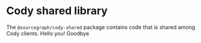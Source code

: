 # Cody shared library

The `@sourcegraph/cody-shared` package contains code that is shared among Cody clients.
Hello you!
Goodbye
